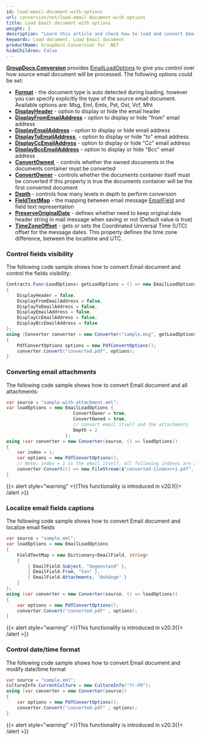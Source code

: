 ```yaml
---
id: load-email-document-with-options
url: conversion/net/load-email-document-with-options
title: Load Email document with options
weight: 3
description: "Learn this article and check how to load and convert Email documents with advanced options using GroupDocs.Conversion for .NET API."
keywords: Load document, Load Email document
productName: GroupDocs.Conversion for .NET
hideChildren: False
---
```

[**GroupDocs.Conversion**](https://products.groupdocs.com/conversion/net) provides [EmailLoadOptions](https://apireference.groupdocs.com/net/conversion/groupdocs.conversion.options.load/emailloadoptions) to give you control over how source email document will be processed. The following options could be set:

*   **[Format](https://apireference.groupdocs.com/net/conversion/groupdocs.conversion.options.load/emailloadoptions/properties/format)** - the document type is auto detected during loading, however you can specify explicitly the type of the source email document. Available options are: Msg, Eml, Emlx, Pst, Ost, Vcf, Mht 
*   **[DisplayHeader](https://apireference.groupdocs.com/net/conversion/groupdocs.conversion.options.load/emailloadoptions/properties/displayheader)** - option to display or hide the email header  
*   **[DisplayFromEmailAddress](https://apireference.groupdocs.com/net/conversion/groupdocs.conversion.options.load/emailloadoptions/properties/displayfromemailaddress)** - option to display or hide "from" email address
*   **[DisplayEmailAddress](https://apireference.groupdocs.com/net/conversion/groupdocs.conversion.options.load/emailloadoptions/properties/displayemailaddress)** - option to display or hide email address
*   [**DisplayToEmailAddress** ](https://apireference.groupdocs.com/net/conversion/groupdocs.conversion.options.load/emailloadoptions/properties/displaytoemailaddress) - option to display or hide "to" email address
*   **[DisplayCcEmailAddress](https://apireference.groupdocs.com/net/conversion/groupdocs.conversion.options.load/emailloadoptions/properties/displayccemailaddress)** - option to display or hide "Cc" email address
*   **[DisplayBccEmailAddress](https://apireference.groupdocs.com/net/conversion/groupdocs.conversion.options.load/emailloadoptions/properties/displaybccemailaddress)** - option to display or hide "Bcc" email address
*   **[ConvertOwned ](https://apireference.groupdocs.com/conversion/net/groupdocs.conversion.options.load/emailloadoptions/properties/convertowned)** - controls whether the owned documents in the documents container must be converted
*   **[ConvertOwner](https://apireference.groupdocs.com/conversion/net/groupdocs.conversion.options.load/emailloadoptions/properties/convertowner)** - controls whether the documents container itself must be converted If this property is true the documents container will be the first converted document
*   **[Depth](https://apireference.groupdocs.com/conversion/net/groupdocs.conversion.options.load/emailloadoptions/properties/depth)** - controls how many levels in depth to perform conversion
*   **[FieldTextMap](https://apireference.groupdocs.com/conversion/net/groupdocs.conversion.options.load/emailloadoptions/properties/fieldtextmap)** - the mapping between email message [EmailField](https://apireference.groupdocs.com/conversion/net/groupdocs.conversion.options.load/emailfield) and field text representation
*   **[PreserveOriginalDate](https://apireference.groupdocs.com/conversion/net/groupdocs.conversion.options.load/emailloadoptions/properties/preserveoriginaldate)** - defines whether need to keep original date header string in mail message when saving or not (Default value is true)
*   **[TimeZoneOffset](https://apireference.groupdocs.com/conversion/net/groupdocs.conversion.options.load/emailloadoptions/properties/timezoneoffset)** - gets or sets the Coordinated Universal Time (UTC) offset for the message dates. This property defines the time zone difference, between the localtime and UTC.

### Control fields visibility

The following code sample shows how to convert Email document and control the fields visibility:

```csharp
Contracts.Func<LoadOptions> getLoadOptions = () => new EmailLoadOptions
{
    DisplayHeader = false,
    DisplayFromEmailAddress = false,
    DisplayToEmailAddress = false,
    DisplayEmailAddress = false,
    DisplayCcEmailAddress = false,
    DisplayBccEmailAddress = false
};
using (Converter converter = new Converter("sample.msg", getLoadOptions))
{
    PdfConvertOptions options = new PdfConvertOptions();
    converter.Convert("converted.pdf", options);
}
```

### Converting email attachments

The following code sample shows how to convert Email document and all attachments:

```csharp
var source = "sample-with-attachment.eml";
var loadOptions = new EmailLoadOptions {
                         ConvertOwner = true,
                         ConvertOwned = true,
                         // convert email itself and the attachments
                         Depth = 2
                      };
using (var converter = new Converter(source, () => loadOptions))
{
    var index = 1;
    var options = new PdfConvertOptions();
    // Note: index = 1 is the email itself, all following indexes are attachments
    converter.Convert(() => new FileStream($"converted-{index++}.pdf", FileMode.Create) , options);
}
```

{{< alert style="warning" >}}This functionality is introduced in v20.1{{< /alert >}}

### Localize email fields captions

The following code sample shows how to convert Email document and localize email fields

```csharp
var source = "sample.eml";
var loadOptions = new EmailLoadOptions
{
    FieldTextMap = new Dictionary<EmailField, string>
    {
        { EmailField.Subject, "Gegenstand" },
        { EmailField.From, "Von" },
        { EmailField.Attachments, "Anhänge" }
    }
};
using (var converter = new Converter(source, () => loadOptions))
{
    var options = new PdfConvertOptions();
    converter.Convert("converted.pdf" , options);
}


```

{{< alert style="warning" >}}This functionality is introduced in v20.3{{< /alert >}}

### Control date/time format

The following code sample shows how to convert Email document and modify date/time format

```csharp
var source = "sample.eml";
CultureInfo.CurrentCulture = new CultureInfo("fr-FR");
using (var converter = new Converter(source))
{
    var options = new PdfConvertOptions();
    converter.Convert("converted.pdf" , options);
}
```

{{< alert style="warning" >}}This functionality is introduced in v20.3{{< /alert >}}
